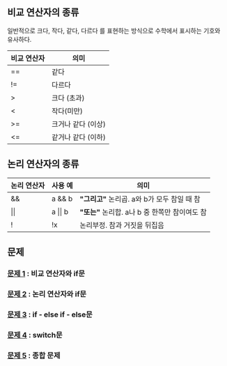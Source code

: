 ## 비교 연산자의 종류
일반적으로 크다, 작다, 같다, 다르다 를 표현하는 방식으로 수학에서 표시하는 기호와 유사하다.

|비교 연산자|	의미|
|------|------|
|==|	같다|
|!=	|다르다|
|>	|크다 (초과)|
|<	|작다(미만)|
|>=	|크거나 같다 (이상)|
|<=	|같거나 같다 (이하)|

## 논리 연산자의 종류
|논리 연산자|사용 예|	의미|
|------|------|------|
|&&|a && b|**"그리고"** 논리곱. a와 b가 모두 참일 때 참|
|\|\|	|a \|\| b|**"또는"** 논리합. a나 b 중 한쪽만 참이여도 참|
|!|!x|논리부정. 참과 거짓을 뒤집음|

## 문제
### [문제 1](quiz01) : 비교 연산자와 if문
### [문제 2](quiz02) : 논리 연산자와 if문
### [문제 3](quiz03) : if - else if - else문
### [문제 4](quiz04) : switch문
### [문제 5](quiz05) : 종합 문제
